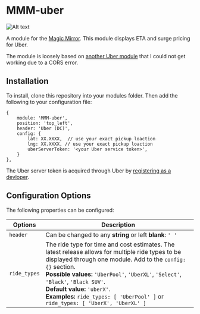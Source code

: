 
# MMM-uber

![Alt text](/img/uber-screenshot.png?raw=true "A preview of the Uber module.")

A module for the [Magic Mirror](https://magicmirror.builders/). This module displays ETA and surge pricing for Uber.

The module is loosely based on [another Uber module](https://github.com/derickson/MMderickson/tree/master/uber) that I could not get working due to a CORS error. 

## Installation

To install, clone this repository into your modules folder. Then add the following to your configuration file:
```
{
	module: 'MMM-uber',
	position: 'top_left',
	header: 'Uber (DC)',
	config: {
		lat: XX.XXXX,  // use your exact pickup loaction
		lng: XX.XXXX, // use your exact pickup loaction
		uberServerToken: '<your Uber service token>',
	}
},
```
The Uber server token is acquired through Uber by [registering as a devloper](https://developer.uber.com/). 

## Configuration Options

The following properties can be configured:

| Options | Description|
| --- | --- |
|```header```| Can be changed to any **string** or left **blank**: ```' '``` |
| ```ride_types```| The ride type for time and cost estimates. The latest release allows for multiple ride types to be displayed through one module. Add to the ```config: {}``` section. <br> **Possible values:** ```'UberPool'```, ```'UberXL'```, ```'Select'```, ```'Black'```, ```'Black SUV'```. <br> **Default value:** ```'uberX'```. <br> **Examples:** ```ride_types: [ 'UberPool' ]``` or ```ride_types: [ 'UberX', 'UberXL' ]```|
